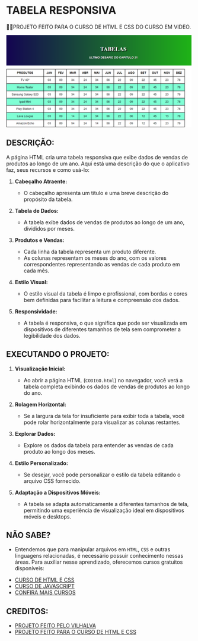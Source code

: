# TABELA RESPONSIVA
👨‍🏫PROJETO FEITO PARA O CURSO DE HTML E CSS DO CURSO EM VIDEO.

<img src="FOTO.png" align="center" width="500"> <br>

## DESCRIÇÃO:
A página HTML cria uma tabela responsiva que exibe dados de vendas de produtos ao longo de um ano. Aqui está uma descrição do que o aplicativo faz, seus recursos e como usá-lo:

1. **Cabeçalho Atraente:**
   - O cabeçalho apresenta um título e uma breve descrição do propósito da tabela.

2. **Tabela de Dados:**
   - A tabela exibe dados de vendas de produtos ao longo de um ano, divididos por meses.

3. **Produtos e Vendas:**
   - Cada linha da tabela representa um produto diferente.
   - As colunas representam os meses do ano, com os valores correspondentes representando as vendas de cada produto em cada mês.

4. **Estilo Visual:**
   - O estilo visual da tabela é limpo e profissional, com bordas e cores bem definidas para facilitar a leitura e compreensão dos dados.

5. **Responsividade:**
   - A tabela é responsiva, o que significa que pode ser visualizada em dispositivos de diferentes tamanhos de tela sem comprometer a legibilidade dos dados.

## EXECUTANDO O PROJETO:
1. **Visualização Inicial:**
   - Ao abrir a página HTML (`CODIGO.html`) no navegador, você verá a tabela completa exibindo os dados de vendas de produtos ao longo do ano.

2. **Rolagem Horizontal:**
   - Se a largura da tela for insuficiente para exibir toda a tabela, você pode rolar horizontalmente para visualizar as colunas restantes.

3. **Explorar Dados:**
   - Explore os dados da tabela para entender as vendas de cada produto ao longo dos meses.

4. **Estilo Personalizado:**
   - Se desejar, você pode personalizar o estilo da tabela editando o arquivo CSS fornecido.

5. **Adaptação a Dispositivos Móveis:**
   - A tabela se adapta automaticamente a diferentes tamanhos de tela, permitindo uma experiência de visualização ideal em dispositivos móveis e desktops.

## NÃO SABE?
- Entendemos que para manipular arquivos em `HTML`, `CSS` e outras linguagens relacionadas, é necessário possuir conhecimento nessas áreas. Para auxiliar nesse aprendizado, oferecemos cursos gratuitos disponíveis:
* [CURSO DE HTML E CSS](https://github.com/VILHALVA/CURSO-DE-HTML-E-CSS)
* [CURSO DE JAVASCRIPT](https://github.com/VILHALVA/CURSO-DE-JAVASCRIPT)
* [CONFIRA MAIS CURSOS](https://github.com/VILHALVA?tab=repositories&q=+topic:CURSO)

## CREDITOS:
- [PROJETO FEITO PELO VILHALVA](https://github.com/VILHALVA)
- [PROJETO FEITO PARA O CURSO DE HTML E CSS](https://github.com/VILHALVA/CURSO-DE-HTML-E-CSS)
